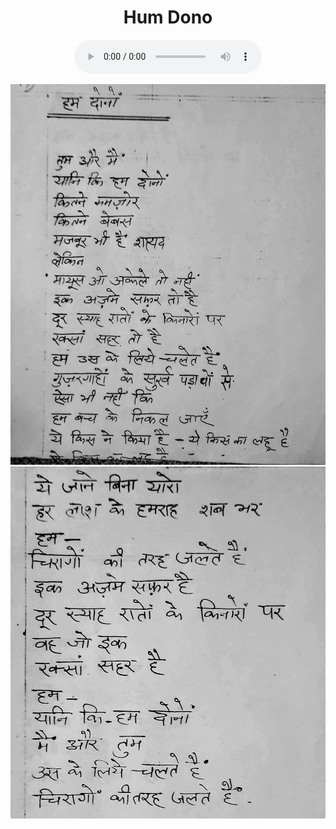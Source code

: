 <div id="fb-root"></div>
<script async defer crossorigin="anonymous" 
src="https://connect.facebook.net/en_US/sdk.js#xfbml=1&version=v11.0" nonce="aKP11zPv"></script>

<center>
<h1>Hum Dono</h1>
<figure>
    <audio
       controls
       src="./humDono.mp3">
          Your browser does not support the
          <code>audio</code> element.
    </audio>
</figure>

![](./7_humDono.jpg)
![](./8_humDono.jpg)
</center>
<div class="fb-comments" data-href="https://poems.shutri.com" data-width="" data-numposts="5"></div>
